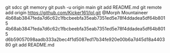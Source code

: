 git sdcc
git memory 
git push -u origin main
git add README.md
git remote add origin https://github.com/Kicker161/lol.git
@Morph Mountaineer
4b68ab3847feda7d6c62c1fbcbeebfa35eab7351ed5e78f4ddadea5df64b8015
4b68ab3847feda7d6c62c1fbcbeebfa35eab7351ed5e78f4ddadea5df64b8015
d6b59057098aadb333a2bec4f1d5087ed17b34fe920e00b6a7d45d18a440380
git add README.md
